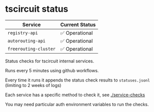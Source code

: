 # tscircuit status

<!-- START_STATUS_TABLE -->

| Service               | Current Status |
| --------------------- | -------------- |
| `registry-api`        | ✅ Operational |
| `autorouting-api`     | ✅ Operational |
| `freerouting-cluster` | ✅ Operational |

<!-- END_STATUS_TABLE -->

Status checks for tscircuit internal services.

Runs every 5 minutes using github workflows.

Every time it runs it appends the status check results to `statuses.jsonl` (limiting to
2 weeks of logs)

Each service has a specific method to check it, see [./service-checks](./service-checks)

You may need particular auth environment variables to run the checks.
